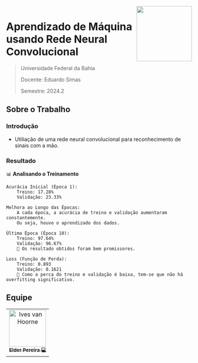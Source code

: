 <img src="https://media3.giphy.com/media/j0kP7fOkKQlYsXTO2r/giphy.gif" align="right" width = "150"/>

# Aprendizado de Máquina usando Rede Neural Convolucional

> Universidade Federal da Bahia
> 
> Docente: Eduardo Simas
> 
> Semestre: 2024.2

## Sobre o Trabalho

### Introdução

- Utiliação de uma rede neural convolucional para reconhecimento de sinais com a mão.


### Resultado

📊 **Analisando o Treinamento**

    Acurácia Inicial (Época 1):
        Treino: 17.28%
        Validação: 23.33%

    Melhora ao Longo das Épocas:
        A cada época, a acurácia de treino e validação aumentaram constantemente.
        Ou seja, houve o aprendizado dos dados.

    Última Época (Época 10):
        Treino: 97.64%
        Validação: 96.67%
        🔹 Os resultado obtidos foram bem promissores.

    Loss (Função de Perda):
        Treino: 0.893
        Validação: 0.1621
        🔹 Como a perca do treino e validação é baixa, tem-se que não há overfitting significativo.

## Equipe

<table>
  <tr>
    <td align="center"><a href="http://ivesvh.com"><img src="https://avatars.githubusercontent.com/u/65613154?v=4" width="100px;" alt="Ives van Hoorne"/><br /><sub><b>Elder Pereira 💻</b> </tr>
</table>

